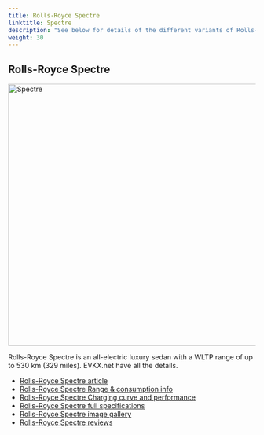 ```yaml
---
title: Rolls-Royce Spectre
linktitle: Spectre
description: "See below for details of the different variants of Rolls-Royce Spectre"
weight: 30
---
```

## Rolls-Royce Spectre

<a href="/models/rolls-royce/spectre/spectre/"><img src="https://media.evkx.net/multimedia/models/rolls-royce/spectre/spectre/main_1_st.jpg" width="800" height="533" alt="Spectre" ></a>

Rolls-Royce Spectre is an all-electric luxury sedan with a WLTP range of up to 530 km (329 miles). EVKX.net have all the details. 

- [Rolls-Royce Spectre article](/models/rolls-royce/spectre/spectre/)
- [Rolls-Royce Spectre Range & consumption info](/models/rolls-royce/spectre/spectre//rangeandconsumption)
- [Rolls-Royce Spectre Charging curve and performance](/models/rolls-royce/spectre/spectre//chargingcurve)
- [Rolls-Royce Spectre full specifications](/models/rolls-royce/spectre/spectre//specifications)
- [Rolls-Royce Spectre image gallery](/models/rolls-royce/spectre/spectre//gallery)
- [Rolls-Royce Spectre reviews](/models/rolls-royce/spectre/spectre//reviews)

